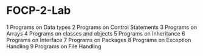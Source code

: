 # FOCP-2-Lab

1 Programs on Data types 
2 Programs on Control Statements 
3 Programs on Arrays 
4 Programs on classes and objects 
5 Programs on Inheritance 
6 Programs on Interface 
7 Programs on Packages 
8 Programs on Exception Handling 
9 Programs on File Handling 
